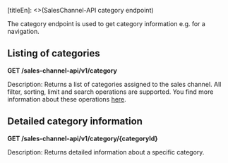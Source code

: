 [titleEn]: <>(SalesChannel-API category endpoint)

The category endpoint is used to get category information e.g. for a navigation.

## Listing of categories

**GET /sales-channel-api/v1/category**

Description: Returns a list of categories assigned to the sales channel.
All filter, sorting, limit and search operations are supported.
You find more information about these operations [here](./../3-api/50-filter-search-limit.md).

## Detailed category information

**GET /sales-channel-api/v1/category/{categoryId}**

Description: Returns detailed information about a specific category.
